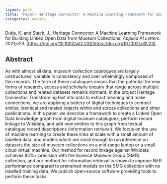 ```yaml
---
layout: post
title: "Paper: Heritage Connector: A Machine Learning Framework for Building Linked Open Data from Museum Collections"
categories: events
---
```


Dutia, K. and Stack, J., Heritage Connector: A Machine Learning Framework for Building Linked Open Data from Museum Collections. *Applied AI Letters*. 2021;e23. [https://doi.org/10.1002/ail2.23](https://doi.org/10.1002/ail2.23)

## Abstract 
As with almost all data, museum collection catalogues are largely unstructured, variable in consistency and over whelmingly composed of thin records. The form of these catalogues means that the potential for new forms of research, access and scholarly enquiry that range across multiple collections and related datasets remains dormant. In the project Heritage Connector: Transforming text into data to extract meaning and make connections, we are applying a battery of digital techniques to connect similar, identical and related objects within and across collections and other publications. In this paper we describe a framework to create a Linked Open Data knowledge graph from digital museum catalogues, perform record linkage to Wikidata, and add new entities to this graph from textual catalogue record descriptions (information retrieval). We focus on the use of machine learning to create these links at scale with a small amount of labelled data, and models which are small enough to run inference on datasets the size of museum collections on a mid‐range laptop or a small cloud virtual machine. Our method for record linkage against Wikidata achieves 85%+ precision with the Science Museum Group (SMG) collection, and our method for information retrieval is shown to improve NER performance compared to pretrained models on the SMG collection with no labelled training data. We publish open‐source software providing tools to perform these tasks.
